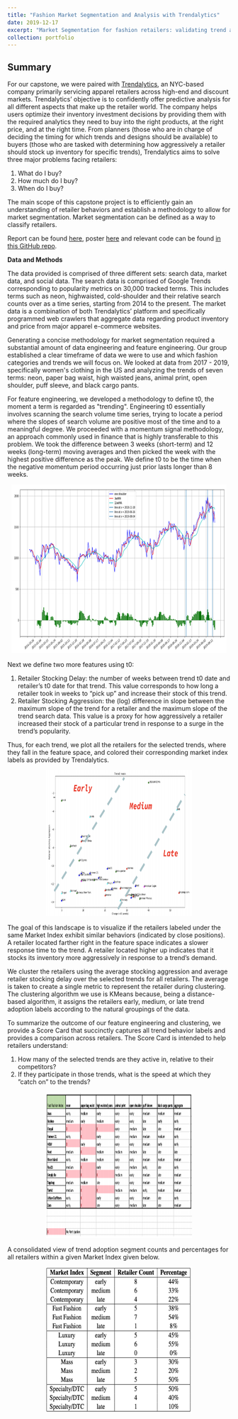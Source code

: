 ```yaml
---
title: "Fashion Market Segmentation and Analysis with Trendalytics"
date: 2019-12-17
excerpt: "Market Segmentation for fashion retailers: validating trend adoption strategies.<br/><img src='/images/TrendalyticsScoreCard.png' style='width:395px;height:254px;'>"
collection: portfolio
---
```


## Summary

For our capstone, we were paired with [Trendalytics](https://www.trendalytics.co/), an NYC-based company primarily servicing apparel retailers across high-end and discount markets. Trendalytics’ objective is to confidently offer predictive analysis for all different aspects that make up the retailer world. The company helps users optimize their inventory investment decisions by providing them with the required analytics they need to buy into the right products, at the right price, and at the right time. From planners (those who are in charge of deciding the timing for which trends and designs should be available) to buyers (those who are tasked with determining how aggressively a retailer should stock up inventory for specific trends), Trendalytics aims to solve three major problems facing retailers:

1. What do I buy?
2. How much do I buy?
3. When do I buy?

The main scope of this capstone project is to efficiently gain an understanding of retailer behaviors and establish a methodology to allow for market segmentation. Market segmentation can be defined as a way to classify retailers.

Report can be found [here](https://github.com/zivschwartz/Trendalytics_Capstone/blob/master/Trendalytics_Capstone_Report.pdf), poster [here](https://github.com/zivschwartz/Trendalytics_Capstone/blob/master/Final%20Trendalytics%20Poster.pdf) and relevant code can be found [in this GitHub repo](https://github.com/zivschwartz/Trendalytics_Capstone).

**Data and Methods** 

The data provided is comprised of three different sets: search data, market data, and social data. The search data is comprised of Google Trends corresponding to popularity metrics on 30,000 tracked terms. This includes terms such as neon, highwaisted, cold-shoulder and their relative search counts over as a time series, starting from 2014 to the present. The market data is a combination of both Trendalytics’ platform and specifically programmed web crawlers that aggregate data regarding product inventory and price from major apparel e-commerce websites.

Generating a concise methodology for market segmentation required a substantial amount of data engineering and feature engineering. Our group established a clear timeframe of data we were to use and which fashion categories and trends we will focus on. We looked at data from 2017 - 2019, specifically women's clothing in the US and analyzing the trends of seven terms: neon, paper bag waist, high waisted jeans, animal print, open shoulder, puff sleeve, and black cargo pants.

For feature engineering, we developed a methodology to define t0, the moment a term is regarded as "trending". Engineering t0 essentially involves scanning the search volume time series, trying to locate a period where the slopes of search volume are positive most of the time and to a meaningful degree. We proceeded with a momentum signal methodology, an approach commonly used in finance that is highly transferable to this problem. We took the difference between 3 weeks (short-term) and 12 weeks (long-term) moving averages and then picked the week with the highest positive difference as the peak. We define t0 to be the time when the negative momentum period occurring just prior lasts longer than 8 weeks.

<p align="center">
  <img width="485.5" height="381" src="/images/Trendalyticst0.png">
</p>

Next we define two more features using t0:
1. Retailer Stocking Delay: the number of weeks between trend t0 date and retailer’s t0 date for that trend. This value corresponds to how long a retailer took in weeks to “pick up” and increase their stock of this trend.
2. Retailer Stocking Aggression: the (log) difference in slope between the maximum slope of the trend for a retailer and the maximum slope of the trend search data. This value is a proxy for how aggressively a retailer increased their stock of a particular trend in response to a surge in the trend’s popularity. 

Thus, for each trend, we plot all the retailers for the selected trends, where they fall in the feature space, and colored their corresponding market index labels as provided by Trendalytics.

<p align="center">
  <img width="330" height="330" src="/images/TrendalyticsEML.png">
</p>

The goal of this landscape is to visualize if the retailers labeled under the same Market Index exhibit similar behaviors (indicated by close positions). A retailer located farther right in the feature space indicates a slower response time to the trend. A retailer located higher up indicates that it stocks its inventory more aggressively in response to a trend’s demand.

We cluster the retailers using the average stocking aggression and average retailer stocking delay over the selected trends for all retailers. The average is taken to create a single metric to represent the retailer during clustering. The clustering algorithm we use is KMeans because, being a distance-based algorithm, it assigns the retailers early, medium, or late trend adoption labels according to the natural groupings of the data.

To summarize the outcome of our feature engineering and clustering, we provide a Score Card that succinctly captures all trend behavior labels and provides a comparison across retailers. The Score Card is intended to help retailers understand:
1. How many of the selected trends are they active in, relative to their competitors?
2. If they participate in those trends, what is the speed at which they ”catch on” to the trends?

<p align="center">
  <img width="330" height="330" src="/images/TrendalyticsScoreCard.png">
</p>

A consolidated view of trend adoption segment counts and percentages for all retailers within a given Market Index given below.

<p align="center">
  <img width="330" height="330" src="/images/TrendalyticsFinal.png">
</p>
